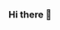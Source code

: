 ### Hi there 👋

<!--
**vaishnavkkl/vaishnavkkl** is a ✨ _special_ ✨ repository because its `README.md` (this file) appears on your GitHub profile.

Here are some ideas to get you started:

- 🔭 I’m currently pursuing B-Tech on Information Technology
- 🌱 I’m currently learning Android app development(flutter)
- 👯 I’m looking to collaborate on flutter projects
- 💬 Ask me about flutter development
- 📫 How to reach me: twitter,Gmail

-->
